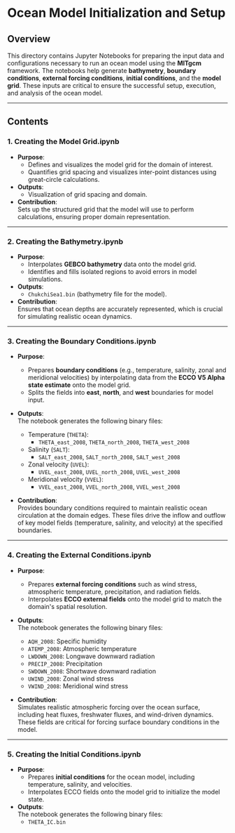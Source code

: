 # **Ocean Model Initialization and Setup**

## **Overview**

This directory contains Jupyter Notebooks for preparing the input data and configurations necessary to run an ocean model using the **MITgcm** framework. The notebooks help generate **bathymetry**, **boundary conditions**, **external forcing conditions**, **initial conditions**, and the **model grid**. These inputs are critical to ensure the successful setup, execution, and analysis of the ocean model.

---

## **Contents**

### 1. **Creating the Model Grid.ipynb**
- **Purpose**:  
  - Defines and visualizes the model grid for the domain of interest.  
  - Quantifies grid spacing and visualizes inter-point distances using great-circle calculations.  
- **Outputs**:  
  - Visualization of grid spacing and domain.  
- **Contribution**:  
  Sets up the structured grid that the model will use to perform calculations, ensuring proper domain representation.

---

### 2. **Creating the Bathymetry.ipynb**
- **Purpose**:  
  - Interpolates **GEBCO bathymetry** data onto the model grid.  
  - Identifies and fills isolated regions to avoid errors in model simulations.  
- **Outputs**:  
  - `ChukchiSea1.bin` (bathymetry file for the model).  
- **Contribution**:  
  Ensures that ocean depths are accurately represented, which is crucial for simulating realistic ocean dynamics.

---

### 3. **Creating the Boundary Conditions.ipynb**
- **Purpose**:  
  - Prepares **boundary conditions** (e.g., temperature, salinity, zonal and meridional velocities) by interpolating data from the **ECCO V5 Alpha state estimate** onto the model grid.  
  - Splits the fields into **east**, **north**, and **west** boundaries for model input.  
- **Outputs**:  
  The notebook generates the following binary files:  
  - Temperature (`THETA`):  
    - `THETA_east_2008`, `THETA_north_2008`, `THETA_west_2008`  
  - Salinity (`SALT`):  
    - `SALT_east_2008`, `SALT_north_2008`, `SALT_west_2008`  
  - Zonal velocity (`UVEL`):  
    - `UVEL_east_2008`, `UVEL_north_2008`, `UVEL_west_2008`  
  - Meridional velocity (`VVEL`):  
    - `VVEL_east_2008`, `VVEL_north_2008`, `VVEL_west_2008`  

- **Contribution**:  
  Provides boundary conditions required to maintain realistic ocean circulation at the domain edges. These files drive the inflow and outflow of key model fields (temperature, salinity, and velocity) at the specified boundaries.

---

### 4. **Creating the External Conditions.ipynb**
- **Purpose**:  
  - Prepares **external forcing conditions** such as wind stress, atmospheric temperature, precipitation, and radiation fields.  
  - Interpolates **ECCO external fields** onto the model grid to match the domain's spatial resolution.  
- **Outputs**:  
  The notebook generates the following binary files:  
  - `AQH_2008`: Specific humidity  
  - `ATEMP_2008`: Atmospheric temperature  
  - `LWDOWN_2008`: Longwave downward radiation  
  - `PRECIP_2008`: Precipitation  
  - `SWDOWN_2008`: Shortwave downward radiation  
  - `UWIND_2008`: Zonal wind stress  
  - `VWIND_2008`: Meridional wind stress  

- **Contribution**:  
  Simulates realistic atmospheric forcing over the ocean surface, including heat fluxes, freshwater fluxes, and wind-driven dynamics. These fields are critical for forcing surface boundary conditions in the model.

---

### 5. **Creating the Initial Conditions.ipynb**
- **Purpose**:  
  - Prepares **initial conditions** for the ocean model, including temperature, salinity, and velocities.  
  - Interpolates ECCO fields onto the model grid to initialize the model state.  
- **Outputs**:  
  The notebook generates the following binary files:  
  - `THETA_IC.bin`
